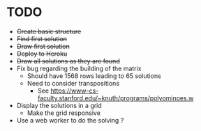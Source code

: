 # TODO

* ~~Create basic structure~~
* ~~Find first solution~~
* ~~Draw first solution~~
* ~~Deploy to Heroku~~
* ~~Draw all solutions as they are found~~
* Fix bug regarding the building of the matrix
  * Should have 1568 rows leading to 65 solutions
  * Need to consider transpositions
    * See https://www-cs-faculty.stanford.edu/~knuth/programs/polyominoes.w
* Display the solutions in a grid
  * Make the grid responsive
* Use a web worker to do the solving ?
